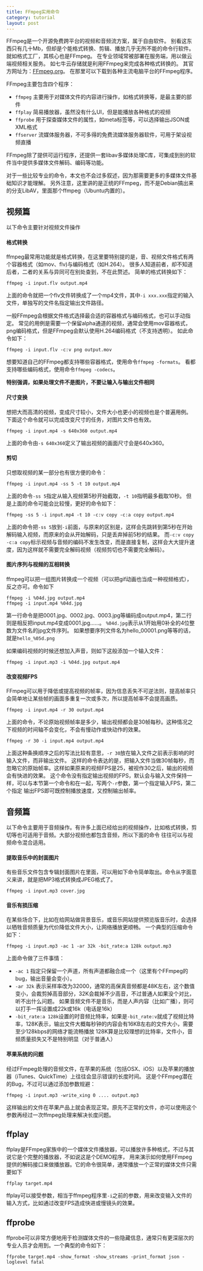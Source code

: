 ```yaml
---
title: FFmpeg实用命令
category: tutorial
layout: post
---
```

FFmpeg是一个开源免费跨平台的视频和音频流方案，属于自由软件。
别看这东西只有几十Mb，但却是个能格式转换、剪辑、播放几乎无所不能的命令行软件。
就如格式工厂，其核心也是FFmpeg。
在专业领域常被部署在服务端，用以做云端视频相关服务。
如七牛云存储就是利用FFmpeg来完成各种格式转换的。
其官方网址为：[FFmpeg.org](http://ffmpeg.org/)。
在那里可以下载到各种主流电脑平台的FFmpeg程序。

FFmpeg主要包含四个程序：

 - `ffmpeg`     主要用于对媒体文件的内容进行操作，如格式转换等，是最主要的部件
 - `ffplay`     简易播放器，虽然没有什么UI，但是能播放各种格式的视频
 - `ffprobe`    用于探查媒体文件的属性，如meta标签等，可以选择输出JSON或XML格式
 - `ffserver`   流媒体服务器，不可多得的免费流媒体服务器软件，可用于架设视频直播

FFmpeg除了提供可运行程序，还提供一套libav多媒体处理C库，可集成到别的软件当中提供多媒体文件解码、编码等功能。

对于一些比较专业的命令，本文也不会过多叙述，因为那需要更多的多媒体文件基础知识才能理解。
另外注意，这里讲的是正统的FFmpeg，而不是Debian搞出来的分支LibAV，里面那个ffmpeg（Ubuntu内置的）。

## 视频篇
以下命令主要针对视频文件操作

#### 格式转换
ffmpeg最常用功能就是格式转换，在这里要特别提的是，音、视频文件格式有两个容器格式（如mov、flv)与编码格式（如H.264）。
很多人知道前者，却不知道后者，二者的关系与异同可在别处查到，不在此赘述。
简单的格式转换如下：

    ffmpeg -i input.flv output.mp4

上面的命令就把一个flv文件转换成了一个mp4文件，其中`-i xxx.xxx`指定的输入文件，单独写的文件名指定输出文件路径。

一般FFmpeg会根据文件格式选择最合适的容器格式与编码格式，也可以手动指定。
常见的用例是需要一个保留alpha通道的视频，通常会使用mov容器格式，png编码格式，但是FFmpeg会默认使用H.264编码格式（不支持透明）。
如此命令如下：

    ffmpeg -i input.flv -c:v png output.mov

想要知道自己的FFmpeg都支持哪些容器格式，使用命令`ffmpeg -formats`。
看都支持哪些编码格式，使用命令`ffmpeg -codecs`。

**特别强调，如果处理文件不是图片，不要让输入与输出文件相同**

#### 尺寸变换
想把大而高清的视频，变成尺寸较小，文件大小也更小的视频也是个普遍用例。
下面这个命令就可以完成改变尺寸的任务，对图片文件也有效。

    ffmpeg -i input.mp4 -s 640x360 output.mp4

上面的命令由`-s 640x360`定义了输出视频的画面尺寸会是640x360。

#### 剪切
只想取视频的某一部分也有很方便的命令：

    ffmpeg -i input.mp4 -ss 5 -t 10 output.mp4

上面的命令`-ss 5`指定从输入视频第5秒开始截取，`-t 10`指明最多截取10秒。
但是上面的命令可能会比较慢，更好的命令如下：

    ffmpeg -ss 5 -i input.mp4 -t 10 -c:v copy -c:a copy output.mp4

上面的命令把`-ss 5`放到`-i`前面，与原来的区别是，这样会先跳转到第5秒在开始解码输入视频，而原来的会从开始解码，只是丢弃掉前5秒的结果。
而`-c:v copy -c:a copy`标示视频与音频的编码不发生改变，而是直接复制，这样会大大提升速度，因为这样就不需要完全解码视频（视频剪切也不需要完全解码）。

#### 图片序列与视频的互相转换
ffmpeg可以把一组图片转换成一个视频（可以把gif动画也当成一种视频格式），反之亦可。命令如下

    ffmpeg -i %04d.jpg output.mp4
    ffmpeg -i input.mp4 %04d.jpg

第一行命令是把0001.jpg、0002.jpg、0003.jpg等编码成output.mp4，第二行则是相反把input.mp4变成0001.jpg……。
`%04d.jpg`表示从1开始用0补全的4位整数为文件名的jpg文件序列。
如果想要序列文件名为hello_00001.png等等的话，就是`hello_%05d.png`

如果编码视频的时候还想加入声音，则如下这般添加一个输入文件：

    ffmpeg -i input.mp3 -i %04d.jpg output.mp4

#### 改变视频FPS
FFmpeg可以用于降低或提高视频的帧率，因为信息丢失不可逆法则，提高帧率只会简单地让某些帧的画面多重复一次或多次，所以提高帧率不会提高画质。

    ffmpeg -i input.mp4 -r 30 output.mp4

上面的命令，不论原始视频帧率是多少，输出视频都会是30帧每秒。这种情况之下视频的时间轴不会变化，不会有慢动作或快动作的效果。

    ffmpeg -r 30 -i input.mp4 output.mp4

上面这种条换顺序之后的写法比较有意思，`-r 30`放在输入文件之前表示影响的时输入文件，而非输出文件。
这样的命令表达的是，把输入文件当做30帧每秒，而忽略它的原始帧率。这样如果原来的视频FPS是25，被视作30之后，输出的视频会有快进的效果。
这个命令没有指定输出视频的FPS，默认会与输入文件保持一样，可以与本节第一个命令和在一起，写两个`-r`参数，第一个指定输入FPS，第二个指定
输出FPS即可既控制播放速度，又控制输出帧率。

## 音频篇
以下命令主要用于音频操作。有许多上面已经给出的视频操作，比如格式转换，剪切等也可适用于音频。大部分视频也都包含音频，所以下面的命令
往往可以与视频命令混合适用。

#### 提取音乐中的封面图片
有些音乐文件包含专辑封面图片在里面，可以用如下命令简单取出。命令从字面意义来讲，就是把MP3格式转换成JPEG格式了。

    ffmpeg -i input.mp3 cover.jpg

#### 音乐有损压缩
在某些场合下，比如在给网站做背景音乐，或音乐网站提供预览版音乐时，会选择以牺牲音频质量为代价降低文件大小，让网络播放更顺畅。
一个典型的压缩命令如下：
    
    ffmpeg -i input.mp3 -ac 1 -ar 32k -bit_rate:a 128k output.mp3

上面命令做了三件事情：
 - `-ac 1` 指定只保留一个声道，所有声道都融合成一个（这里有个FFmpeg的bug，输出音量会变小）。
 - `-ar 32k` 表示采样率改为32000，通常的高保真音频都是48K左右，这个数值变小，会裁剪掉高音部分，32K会裁掉不少高音，不过普通人如果没个对比，听不出什么问题。
    如果音频文件不是音乐，而是人声内容（比如广播），则可以打手一挥设置成22k或16k（电话是16k）
 - `-bit_rate:a 128k`设置的时音频比特率，如果是`-bit_rate:v`就成了视频比特率，128K表示，输出文件大概每秒钟的内容会有16KB左右的文件大小，需要至少128kbps的网络才能流畅播放
    128K算是比较理想的比特率，文件小，音频质量损失又不是特别明显（对于普通人）

#### 苹果系统的问题
经过FFmpeg处理的音频文件，在苹果的系统（包括OSX、iOS）以及苹果的播放器（iTunes、QuickTime）上往往会显示错误的长度时间。
这是个FFmpeg潜在的Bug，不过可以通过添加参数规避：
    
    ffmpeg -i input.mp3 -write_xing 0 .... output.mp3

这样输出的文件在苹果产品上就会表现正常。原先不正常的文件，亦可以使用这个参数再经过一次ffmpeg处理来解决长度问题。

## ffplay
ffplay是FFmpeg家族中的一个媒体文件播放器，可以播放许多种格式，不过与其说它是个完整的播放器，不如说这是个DEMO程序，
用来演示如何使用FFmpeg提供的解码接口来做播放器。它的命令很简单，通常播放一个正常的媒体文件只需要如下

    ffplay target.mp4

ffplay可以接受参数，相当于ffmpeg程序里`-i`之前的参数，用来改变输入文件的输入方式，比如通过改变FPS造成快进或慢镜头的效果。

## ffprobe
ffprobe可以非常方便地用于检测媒体文件的一些隐藏信息，通常只有更深层次的专业人员才会用到。一个典型的命令如下：

    ffprobe target.mp4 -show_format -show_streams -print_format json -loglevel fatal
